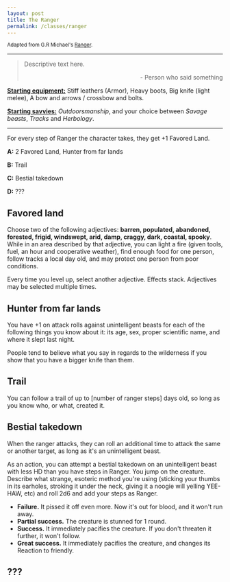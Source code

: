 ```yaml
---
layout: post
title: The Ranger
permalink: /classes/ranger
---
```

<small>Adapted from G.R Michael's [Ranger](https://as-they-must.blogspot.com/2022/04/they-do-not-know-how-to-do-right-glog.html).</small>

***

>Descriptive text here.
>
><p style="text-align: right">- Person who said something</p>

<b><u>Starting equipment:</u></b> Stiff leathers (Armor), Heavy boots, Big knife (light melee), A bow and arrows / crossbow and bolts.

<b><u>Starting savvies:</u></b> <i>Outdoorsmanship</i>, and your choice between <i>Savage beasts</i>, <i>Tracks</i> and <i>Herbology</i>.

***

For every step of Ranger the character takes, they get +1 Favored Land.

<b>A:</b> 2 Favored Land, Hunter from far lands

<b>B:</b> Trail

<b>C:</b> Bestial takedown

<b>D:</b> ???

## Favored land
Choose two of the following adjectives: <b>barren, populated, abandoned, forested, frigid, windswept, arid, damp, craggy, dark, coastal, spooky</b>. While in an area described by that adjective, you can light a fire (given tools, fuel, an hour and cooperative weather), find enough food for one person, follow tracks a local day old, and may protect one person from poor conditions.

Every time you level up, select another adjective. Effects stack. Adjectives may be selected multiple times.

## Hunter from far lands
You have +1 on attack rolls against unintelligent beasts for each of the following things you know about it: its age, sex, proper scientific name, and where it slept last night.

People tend to believe what you say in regards to the wilderness if you show that you have a bigger knife than them.

## Trail
You can follow a trail of up to [number of ranger steps] days old, so long as you know who, or what, created it.

## Bestial takedown
When the ranger attacks, they can roll an additional time to attack the same or another target, as long as it's an unintelligent beast.

As an action, you can attempt a bestial takedown on an unintelligent beast with less HD than you have steps in Ranger. You jump on the creature. Describe what strange, esoteric method you're using (sticking your thumbs in its earholes, stroking it under the neck, giving it a noogie will yelling YEE-HAW, etc) and roll 2d6 and add your steps as Ranger.
* <b>Failure.</b> It pissed it off even more. Now it's out for blood, and it won't run away.
* <b>Partial success.</b> The creature is stunned for 1 round.
* <b>Success.</b> It immediately pacifies the creature. If you don't threaten it further, it won't follow.
* <b>Great success.</b> It immediately pacifies the creature, and changes its Reaction to friendly.

## ???
